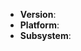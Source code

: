 <!--
Thanks for wanting to report an issue you've found in ied. Please fill in
the template below by replacing the html comments with an appropriate answer.
If unsure about something, just do as best as you're able.

version: usually output of `ied -v`
platform:  either `uname -a` output, or if Windows, version and 32 or 64-bit.
subsystem:  optional -- if known please specify affected core module name.

It will be much easier for us to fix the issue if a test case that reproduces
the problem is provided. Ideally this test case should not have any external
dependencies. We understand that it is not always possible to reduce your code
to a small test case, but we would appreciate to have as
much data as possible.

Thank you!
-->

* **Version**:
* **Platform**:
* **Subsystem**:

<!-- Enter your issue details below this comment. -->
